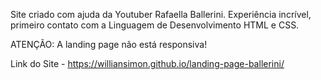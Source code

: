 Site criado com ajuda da Youtuber Rafaella Ballerini.
Experiência incrível, primeiro contato com a Linguagem de Desenvolvimento HTML e CSS.

ATENÇÃO: A landing page não está responsiva!

Link do Site - https://williansimon.github.io/landing-page-ballerini/
